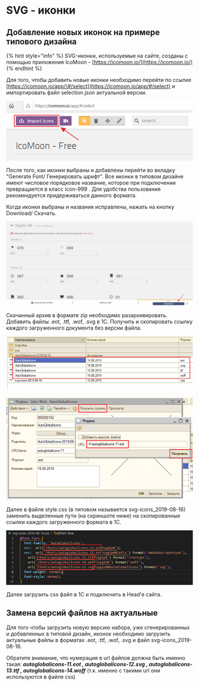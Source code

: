# SVG - иконки

## Добавление новых иконок на примере типового дизайна

{% hint style="info" %}
SVG-иконки, используемые на сайте, созданы с помощью приложения IcoMoon - [https://icomoon.io/](https://icomoon.io/)
{% endhint %}

Для того, чтобы добавить новые иконки необходимо перейти по ссылке [https://icomoon.io/app/\#/select](https://icomoon.io/app/#/select) и импортировать файл selection.json актуальной версии.

![](../../.gitbook/assets/image%20%28437%29.png)

После того, как иконки выбраны и добавлены перейти во вкладку "Generate Font/ Генерировать шрифт". Все иконки в типовом дизайне имеют числовое порядковое название, которое при подключении превращается в класс icon-999 . Для удобства пользования рекомендуется придерживаться данного формата.

Когда иконки выбраны и названия исправлены, нажать на кнопку Download/ Скачать. 

![](../../.gitbook/assets/image%20%28454%29.png)

Скачанный архив в формате zip необходимо разархивировать. Добавить файлы .eot, .ttf, .wof, .svg в 1С. Получить и скопировать ссылку каждого загруженного документа без версии файла. 

![](../../.gitbook/assets/image%20%2869%29.png)

![](../../.gitbook/assets/image%20%28158%29.png)

Далее в файле style.css \(в типовом называется svg-icons\_2019-08-16\) заменить выделенные пути \(на скриншоте ниже\) на скопированные ссылки каждого загруженного формата в 1С. 

![](../../.gitbook/assets/image%20%28534%29.png)

Далее загрузить css файл в 1С и подключить в Head'e сайта. 

## Замена версий файлов на актуальные 

Для того чтобы загрузить новую версию набора, уже сгенерированных и добавленных в типовой дизайн, иконок необходимо загрузить актуальные файлы в форматах  .eot, .ttf, .wof, .svg  и файл svg-icons\_2019-08-16. 

Обратите внимание, что нумерация в url файлов должна быть именно такая: _**autoglobalicons-11.eot , autoglobalicons-12.svg , autoglobalicons-13.ttf , autoglobalicons-14.woff**_ \(т.к. именно с такими url они используются в файле css\)




